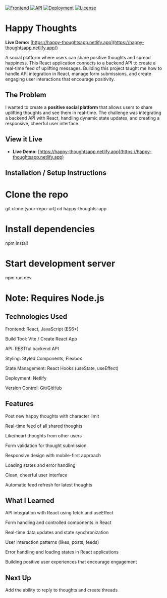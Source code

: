 [![Frontend](https://img.shields.io/badge/Frontend-React-blue?logo=react)](https://happy-thoughtsapp.netlify.app/)
[![API](https://img.shields.io/badge/API-RESTful-brightgreen)]()
[![Deployment](https://img.shields.io/badge/Deployment-Netlify-brightgreen?logo=netlify)](https://happy-thoughtsapp.netlify.app/)
[![License](https://img.shields.io/badge/License-MIT-yellow)](LICENSE)

# Happy Thoughts
**Live Demo:** [https://happy-thoughtsapp.netlify.app](https://happy-thoughtsapp.netlify.app/)  

A social platform where users can share positive thoughts and spread happiness. This React application connects to a backend API to create a real-time feed of uplifting messages. Building this project taught me how to handle API integration in React, manage form submissions, and create engaging user interactions that encourage positivity.

## The Problem
I wanted to create a **positive social platform** that allows users to share uplifting thoughts and see them in real-time. The challenge was integrating a backend API with React, handling dynamic state updates, and creating a responsive, cheerful user interface.

## View it Live
- **Live Demo:** [https://happy-thoughtsapp.netlify.app](https://happy-thoughtsapp.netlify.app)

## Installation / Setup Instructions

# Clone the repo
git clone [your-repo-url]
cd happy-thoughts-app

# Install dependencies
npm install

# Start development server
npm run dev

# Note: Requires Node.js

## Technologies Used

Frontend: React, JavaScript (ES6+)

Build Tool: Vite / Create React App

API: RESTful backend API

Styling: Styled Components, Flexbox

State Management: React Hooks (useState, useEffect)

Deployment: Netlify

Version Control: Git/GitHub

## Features

Post new happy thoughts with character limit

Real-time feed of all shared thoughts

Like/heart thoughts from other users

Form validation for thought submission

Responsive design with mobile-first approach

Loading states and error handling

Clean, cheerful user interface

Automatic feed refresh for latest thoughts

## What I Learned

API integration with React using fetch and useEffect

Form handling and controlled components in React

Real-time data updates and state synchronization

User interaction patterns (likes, posts, feeds)

Error handling and loading states in React applications

Building positive user experiences that encourage engagement

## Next Up
Add the ability to reply to thoughts and create threads